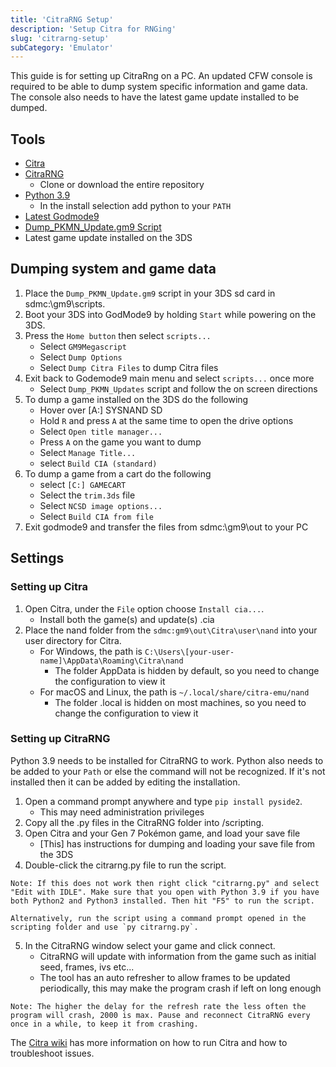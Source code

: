 ```yaml
---
title: 'CitraRNG Setup'
description: 'Setup Citra for RNGing'
slug: 'citrarng-setup'
subCategory: 'Emulator'
---
```


This guide is for setting up CitraRng on a PC. An updated CFW console is required to be able to dump system specific information and game data. The console also needs to have the latest game update installed to be dumped.

## Tools

- [Citra](https://citra-emu.org/download/)
- [CitraRNG](https://github.com/Admiral-Fish/CitraRNG)
    - Clone or download the entire repository
- [Python 3.9](https://www.python.org/downloads/)
    - In the install selection add python to your `PATH`
- [Latest Godmode9](https://github.com/d0k3/GodMode9/releases)
- [Dump_PKMN_Update.gm9 Script](https://cdn.discordapp.com/attachments/389206049401470976/435566091457134598/Dump_PKMN_Updates.gm9)
- Latest game update installed on the 3DS

## Dumping system and game data

1. Place the `Dump_PKMN_Update.gm9` script in  your 3DS sd card in sdmc:\gm9\scripts.
2. Boot your 3DS into GodMode9 by holding `Start` while powering on the 3DS.
3. Press the `Home button` then select `scripts...`
    - Select `GM9Megascript`
    - Select `Dump Options` 
    - Select `Dump Citra Files` to dump Citra files
4. Exit back to Godemode9 main menu and select `scripts...` once more 
    - Select `Dump_PKMN_Updates` script and follow the on screen directions
5. To dump a game installed on the 3DS do the following
    - Hover over [A:] SYSNAND SD  
    - Hold `R` and press `A` at the same time to open the drive options
    - Select `Open title manager...`
    - Press `A` on the game you want to dump
    - Select `Manage Title...`
    - select `Build CIA (standard)`
6. To dump a game from a cart do the following
    - select `[C:] GAMECART`
    - Select the `trim.3ds` file
    - Select `NCSD image options...`
    - Select `Build CIA from file`
7. Exit godmode9 and transfer the files from sdmc:\gm9\out to your PC

## Settings

### Setting up Citra 

1. Open Citra, under the `File` option choose `Install cia...`.
    - Install both the game(s) and update(s) .cia
2. Place the nand folder from the `sdmc:gm9\out\Citra\user\nand` into your user directory for Citra. 
    - For Windows, the path is `C:\Users\[your-user-name]\AppData\Roaming\Citra\nand`
        - The folder AppData is hidden by default, so you need to change the configuration to view it
    - For macOS and Linux, the path is `~/.local/share/citra-emu/nand`
        - The folder .local is hidden on most machines, so you need to change the configuration to view it

### Setting up CitraRNG

Python 3.9 needs to be installed for CitraRNG to work. Python also needs to be added to your `Path` or else the command will not be recognized. If it's not installed then it can be added by editing the installation.

1. Open a command prompt anywhere and type `pip install pyside2`.
    - This may need administration privileges 
2. Copy all the .py files in the CitraRNG folder into <your Citra directory>/scripting.
3. Open Citra and your Gen 7 Pokémon game, and load your save file
    - [This] has instructions for dumping and loading your save file from the 3DS
4. Double-click the citrarng.py file to run the script.

``` 
Note: If this does not work then right click "citrarng.py" and select "Edit with IDLE". Make sure that you open with Python 3.9 if you have both Python2 and Python3 installed. Then hit "F5" to run the script.

Alternatively, run the script using a command prompt opened in the scripting folder and use `py citrarng.py`.
```

5. In the CitraRNG window select your game and click connect.
    - CitraRNG will update with information from the game such as initial seed, frames, ivs etc...
    - The tool has an auto refresher to allow frames to be updated periodically, this may make the program crash if left on long enough

```Note: The higher the delay for the refresh rate the less often the program will crash, 2000 is max. Pause and reconnect CitraRNG every once in a while, to keep it from crashing.```

The [Citra wiki](https://citra-emu.org/wiki/home/) has more information on how to run Citra and how to troubleshoot issues.
